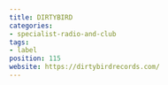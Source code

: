 ```yaml
---
title: DIRTYBIRD
categories:
- specialist-radio-and-club
tags:
- label
position: 115
website: https://dirtybirdrecords.com/
---
```


